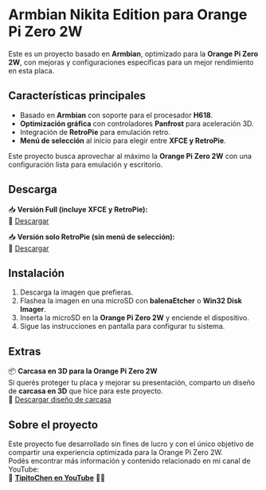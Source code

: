 # Armbian Nikita Edition para Orange Pi Zero 2W  

Este es un proyecto basado en **Armbian**, optimizado para la **Orange Pi Zero 2W**, con mejoras y configuraciones específicas para un mejor rendimiento en esta placa.  

## Características principales  

- Basado en **Armbian** con soporte para el procesador **H618**.  
- **Optimización gráfica** con controladores **Panfrost** para aceleración 3D.  
- Integración de **RetroPie** para emulación retro.  
- **Menú de selección** al inicio para elegir entre **XFCE y RetroPie**.  

Este proyecto busca aprovechar al máximo la **Orange Pi Zero 2W** con una configuración lista para emulación y escritorio.  

## Descarga  

📥 **Versión Full (incluye XFCE y RetroPie):**  
🔗 [Descargar](https://www.mediafire.com/file/isfcy829cku36ka/ARMBIAN__Nikita_Edition_Full_-__orange_pi_zero2w_.zip/file)  

📥 **Versión solo RetroPie (sin menú de selección):**  
🔗 [Descargar](https://www.mediafire.com/file/bksdw2nz5p1vbul/Imagen_Solo__Retropie__sin_menu_-_zero2_w.zip/file)  

## Instalación  

1. Descarga la imagen que prefieras.  
2. Flashea la imagen en una microSD con **balenaEtcher** o **Win32 Disk Imager**.  
3. Inserta la microSD en la **Orange Pi Zero 2W** y enciende el dispositivo.  
4. Sigue las instrucciones en pantalla para configurar tu sistema.  

## Extras  

📦 **Carcasa en 3D para la Orange Pi Zero 2W**  
Si querés proteger tu placa y mejorar su presentación, comparto un diseño de **carcasa en 3D** que hice para este proyecto.  
🔗 [Descargar diseño de carcasa](https://www.mediafire.com/file/b2n4oqnu2yik28l/Carcaza_Orange_pi_zero_2w.zip/file)  

## Sobre el proyecto  

Este proyecto fue desarrollado sin fines de lucro y con el único objetivo de compartir una experiencia optimizada para la Orange Pi Zero 2W.  
Podés encontrar más información y contenido relacionado en mi canal de YouTube:  
🔗 **[TipitoChen en YouTube](https://www.youtube.com/@tipitochen)** 🎥🚀  

